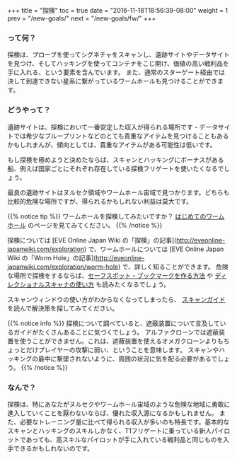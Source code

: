 +++ title = "探検" toc = true date = "2016-11-18T18:56:39-08:00" weight = 1 prev = "/new-goals/" next = "/new-goals/fw/" +++

### って何？

探検は、プローブを使ってシグネチャをスキャンし、遺跡サイトやデータサイトを見つけ、そしてハッキングを使ってコンテナをこじ開け、価値の高い戦利品を手に入れる、という要素を含んでいます。 また、通常のスターゲート経由では決して到達できない星系に繋がっているワームホールも見つけることができます。

### どうやって？

遺跡サイトは、探検において一番安定した収入が得られる場所です - データサイトでは希少なブループリントなどのとても貴重なアイテムを見つけることもあるかもしれまんが、傾向としては、貴重なアイテムがある可能性は低いです。

もし探検を極めようと決めたならば、スキャンとハッキングにボーナスがある船、例えば国家ごとにそれぞれ存在している探検フリゲートを使いたくなるでしょう。

最良の遺跡サイトはヌルセク領域やワームホール宙域で見つかります。どちらも比較的危険な場所ですが、得られるかもしれない利益は莫大です。

{{% notice tip %}} ワームホールを探検してみたいですか？ [はじめてのワームホール](/reference/wormholes/) のページを見てみてください。 {{% /notice %}}

探検については \[EVE Online Japan Wiki の「探検」の記事\](http://eveonline-japanwiki.com/exploration) で、ワームホールについては \[EVE Online Japan Wiki の「Worm Hole」の記事\](http://eveonline-japanwiki.com/exploration/worm-hole) で、詳しく知ることができます。 危険な場所で探検をするならば、[セーフスポット・ブックマークを作る方法](http://wiki.eveuniversity.org/Bookmarks#Safe_Spots) や [ディレクショナルスキャナの使い方](http://wiki.eveuniversity.org/Directional_Scanner_Guide) も読みたくなるでしょう。

スキャンウィンドウの使い方がわからなくなってしまったら、 [スキャンガイド](/reference/scanning/) を読んで解決策を探してみてください。

{{% notice info %}} 探検について調べていると、遮蔽装置について言及しているガイドがたくさんあることに気づくでしょう。 アルファクローンでは遮蔽装置を使うことができません。これは、遮蔽装置を使えるオメガクローンよりもちょっとだけプレイヤーの攻撃に弱い、ということを意味します。 スキャンやハッキングの最中に撃墜されないように、周囲の状況に気を配る必要があるでしょう。 {{% /notice %}}

### なんで？

探検は、特にあなたがヌルセクやワームホール宙域のような危険な地域に勇敢に進入していくことを厭わないならば、優れた収入源になるかもしれません。 また、必要なトレーニング量に比べて得られる収入が多いのも特長です。基本的なスキャンとハッキングのスキルしかなく、T1フリゲートに乗っている新人パイロットであっても、高スキルなパイロットが手に入れている戦利品と同じものを入手できるかもしれないのです。